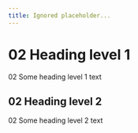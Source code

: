 ```yaml
---
title: Ignored placeholder...
---
```


# 02 Heading level 1

02 Some heading level 1 text

## 02 Heading level 2

02 Some heading level 2 text
